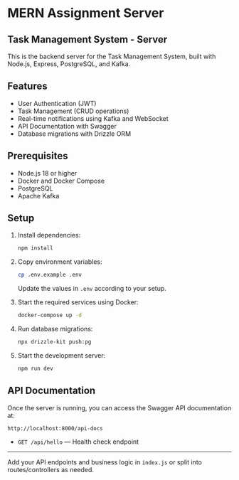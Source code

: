 # MERN Assignment Server

## Task Management System - Server

This is the backend server for the Task Management System, built with Node.js, Express, PostgreSQL, and Kafka.

## Features

- User Authentication (JWT)
- Task Management (CRUD operations)
- Real-time notifications using Kafka and WebSocket
- API Documentation with Swagger
- Database migrations with Drizzle ORM

## Prerequisites

- Node.js 18 or higher
- Docker and Docker Compose
- PostgreSQL
- Apache Kafka

## Setup

1. Install dependencies:
   ```bash
   npm install
   ```

2. Copy environment variables:
   ```bash
   cp .env.example .env
   ```
   Update the values in `.env` according to your setup.

3. Start the required services using Docker:
   ```bash
   docker-compose up -d
   ```

4. Run database migrations:
   ```bash
   npx drizzle-kit push:pg
   ```

5. Start the development server:
   ```bash
   npm run dev
   ```

## API Documentation

Once the server is running, you can access the Swagger API documentation at:
```
http://localhost:8000/api-docs
```
- `GET /api/hello` — Health check endpoint

---

Add your API endpoints and business logic in `index.js` or split into routes/controllers as needed.
